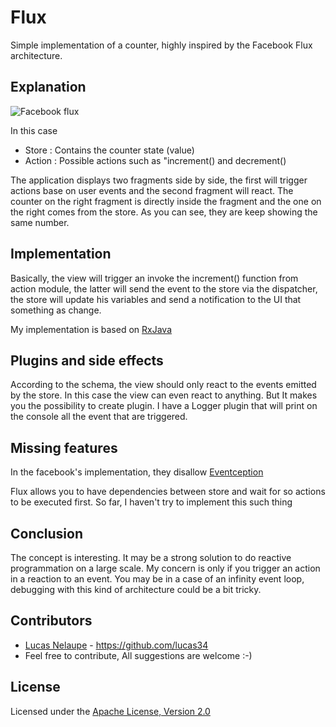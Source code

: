 # Flux

Simple implementation of a counter, highly inspired by the Facebook Flux architecture.

## Explanation

![Facebook flux](https://facebook.github.io/flux/img/flux-simple-f8-diagram-1300w.png)

In this case
* Store : Contains the counter state (value)
* Action : Possible actions such as "increment() and decrement()

The application displays two fragments side by side, the first will trigger actions base on user events and the second fragment will react. The counter on the right fragment is directly inside the fragment and the one on the right comes from the store. As you can see, they are keep showing the same number.

## Implementation
Basically, the view will trigger an invoke the increment() function from action module, the latter will send the event to the store via the dispatcher, the store will update his variables and send a notification to the UI that something as change.

My implementation is based on [RxJava](https://github.com/ReactiveX/RxJava)

## Plugins and side effects
According to the schema, the view should only react to the events emitted by the store. In this case the view can even react to anything. But It makes you the possibility to create plugin. I have a Logger plugin that will print on the console all the event that are triggered.

## Missing features

In the facebook's implementation, they disallow [Eventception](https://github.com/facebook/flux/blob/ac1e4970c2a85d5030b65696461c271ba981a2a6/src/Dispatcher.js#L184)

Flux allows you to have dependencies between store and wait for so actions to be executed first. So far, I haven't try to implement this such thing

## Conclusion
The concept is interesting. It may be a strong solution to do reactive programmation on a large scale. My concern is only if you trigger an action in a reaction to an event. You may be in a case of an infinity event loop, debugging with this kind of architecture could be a bit tricky.


## Contributors

* [Lucas Nelaupe](http://www.lucas-nelaupe.fr/) - <https://github.com/lucas34>
* Feel free to contribute, All suggestions are welcome :-)

## License

Licensed under the [Apache License, Version 2.0](http://www.apache.org/licenses/LICENSE-2.0.html)

